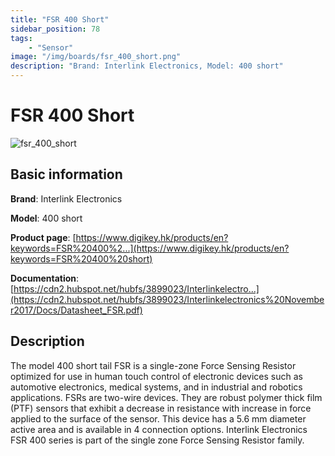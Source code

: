 ```yaml
---
title: "FSR 400 Short"
sidebar_position: 78
tags:
    - "Sensor"
image: "/img/boards/fsr_400_short.png"
description: "Brand: Interlink Electronics, Model: 400 short"
---
```

# FSR 400 Short

![fsr_400_short](/img/boards/fsr_400_short.png)

## Basic information

**Brand**: Interlink Electronics

**Model**: 400 short

**Product page**: [https://www.digikey.hk/products/en?keywords=FSR%20400%2...](https://www.digikey.hk/products/en?keywords=FSR%20400%20short)

**Documentation**: [https://cdn2.hubspot.net/hubfs/3899023/Interlinkelectro...](https://cdn2.hubspot.net/hubfs/3899023/Interlinkelectronics%20November2017/Docs/Datasheet_FSR.pdf)

## Description



The model 400 short tail FSR is a single\-zone Force Sensing Resistor optimized for use in human touch control of electronic devices such as automotive electronics, medical systems, and in industrial and robotics applications\. FSRs are two\-wire devices\. They are robust polymer thick film \(PTF\) sensors that exhibit a decrease in resistance with increase in force applied to the surface of the sensor\. This device has a 5\.6 mm diameter active area and is available in 4 connection options\. Interlink Electronics FSR 400 series is part of the single zone Force Sensing Resistor family\.



